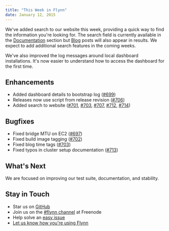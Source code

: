 ```yaml
---
title: "This Week in Flynn"
date: January 12, 2015
---
```


We've added search to our website this week, providing a quick way to find the information you're looking for. The search field is currently available in the [Documentation](https://flynn.io/docs) section but [Blog](https://flynn.io/blog) posts will also appear in results. We expect to add additional search features in the coming weeks.

We've also improved the log messages around local dashboard installations. It's now easier to understand how to access the dashboard for the first time.

## Enhancements

- Added dashboard details to bootstrap log ([#699](https://github.com/flynn/flynn/pull/699))
- Releases now use script from release revision ([#706](https://github.com/flynn/flynn/pull/706))
- Added search to website ([#701](https://github.com/flynn/flynn/pull/701), [#703](https://github.com/flynn/flynn/pull/703), [#707](https://github.com/flynn/flynn/pull/707), [#712](https://github.com/flynn/flynn/pull/712), [#714](https://github.com/flynn/flynn/pull/714))

## Bugfixes

- Fixed bridge MTU on EC2 ([#697](https://github.com/flynn/flynn/pull/697))
- Fixed build image tagging ([#702](https://github.com/flynn/flynn/pull/702))
- Fixed blog time tags ([#703](https://github.com/flynn/flynn/pull/703))
- Fixed typos in cluster setup documentation ([#713](https://github.com/flynn/flynn/pull/713))

## What's Next

We are focused on improving our test suite, documentation, and stability.

## Stay in Touch

* Star us on [GitHub](https://github.com/flynn/flynn)
* Join us on the [#flynn channel](http://webchat.freenode.net?channels=flynn) at Freenode
* Help solve an [easy issue](https://github.com/flynn/flynn/labels/easy)
* [Let us know how you're using Flynn](mailto:contact@flynn.io)

